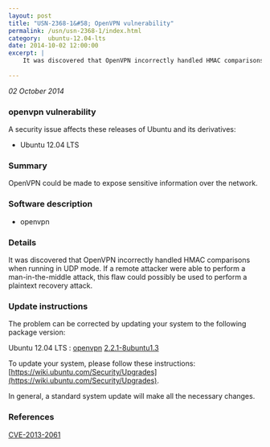 ```yaml
---
layout: post
title: "USN-2368-1&#58; OpenVPN vulnerability"
permalink: /usn/usn-2368-1/index.html
category:  ubuntu-12.04-lts
date: 2014-10-02 12:00:00
excerpt: |
    It was discovered that OpenVPN incorrectly handled HMAC comparisons when running in UDP mode. If a remote attacker were able to perform a man-in-the-middle attack, this flaw could possibly be used to perform a plaintext recovery attack. 
    
--- 
```

 
 

*02 October 2014*

### openvpn vulnerability

A security issue affects these releases of Ubuntu and its derivatives:

* Ubuntu 12.04 LTS

### Summary

OpenVPN could be made to expose sensitive information over the network. 

### Software description

* openvpn 

### Details

It was discovered that OpenVPN incorrectly handled HMAC comparisons when running in UDP mode. If a remote attacker were able to perform a man-in-the-middle attack, this flaw could possibly be used to perform a plaintext recovery attack. 

### Update instructions

The problem can be corrected by updating your system to the following package version:

Ubuntu 12.04 LTS
 : [openvpn](https://launchpad.net/ubuntu/+source/openvpn) <span> [2.2.1-8ubuntu1.3](https://launchpad.net/ubuntu/+source/openvpn/2.2.1-8ubuntu1.3) </span> 

To update your system, please follow these instructions: [https://wiki.ubuntu.com/Security/Upgrades](https://wiki.ubuntu.com/Security/Upgrades).

In general, a standard system update will make all the necessary changes. 

### References

 
 [CVE-2013-2061](http://people.ubuntu.com/~ubuntu-security/cve/CVE-2013-2061)
 

